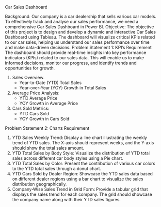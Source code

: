 ﻿Car Sales Dashboard

Background: Our company is a car dealership that sells various car models. To effectively track and analyse our sales performance, we need a comprehensive Car Sales Dashboard in Power BI. 
Objective: The objective of this project is to design and develop a dynamic and interactive Car Sales Dashboard using Tableau. The dashboard will visualize critical KPIs related to our car sales, helping us understand our sales performance over time and make data-driven decisions.
Problem Statement 1: KPI’s Requirement
The dashboard should provide real-time insights into key performance indicators (KPIs) related to our sales data. This will enable us to make informed decisions, monitor our progress, and identify trends and opportunities for growth.
1. Sales Overview:
   * Year-to-Date (YTD) Total Sales
   * Year-over-Year (YOY) Growth in Total Sales
2. Average Price Analysis:
   * YTD Average Price
   * YOY Growth in Average Price
3. Cars Sold Metrics:
   * YTD Cars Sold
   * YOY Growth in Cars Sold


Problem Statement 2: Charts Requirement


1. YTD Sales Weekly Trend: Display a line chart illustrating the weekly trend of YTD sales. The X-axis should represent weeks, and the Y-axis should show the total sales amount.
2. YTD Total Sales by Body Style: Visualize the distribution of YTD total sales across different car body styles using a Pie chart.
3. YTD Total Sales by Color: Present the contribution of various car colors to the YTD total sales through a donut chart.
4. YTD Cars Sold by Dealer Region: Showcase the YTD sales data based on different dealer regions using a bar chart to visualize the sales distribution geographically.
5. Company-Wise Sales Trend in Grid Form: Provide a tabular grid that displays the sales trend for each company. The grid should showcase the company name along with their YTD sales figures.
